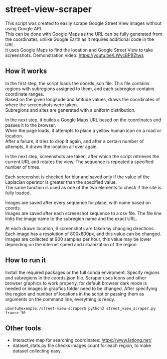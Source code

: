 # street-view-scraper

This script was created to easily scrape Google Street View images without using Google API.\
This can be done with Google Maps as the URL can be fully generated from the coordinates, unlike Google Earth as it requires additional code in the URL.\
It uses Google Maps to find the location and Google Street View to take screenshots.
Demonstration video: https://youtu.be/LWvcBPBZtws

## How it works

In the first step, the script loads the coords.json file. This file contains regions with subregions assigned to them, and each subregion contains coordinate ranges.\
Based on the given longitude and latitude values, draws the coordinates of where the screenshots were taken.\
Subregions and sites are generated with a uniform distribution.

In the next step, it builds a Google Maps URL based on the coordinates and passes it to the browser.\
When the page loads, it attempts to place a yellow human icon on a road or location.\
After a failure, it tries to drop it again, and after a certain number of attempts, it draws the location all over again.

In the next step, screenshots are taken, after which the script retrieves the current URL and rotates the view. The sequence is repeated a specified number of times.

Each screenshot is checked for blur and saved only if the value of the Laplacian operator is greater than the specified value.\
The same function is used as one of the two elements to check if the site is fully loaded.

Images are saved after every sequence for place, with name based on coords.\
Images are saved after each screenshot sequence to a csv file. The file line links the image name to the subregion name and the exact URL.

At each drawn location, 6 screenshots are taken by changing directions.\
Each image has a resolution of 800x800px, and this value can be changed.\
Images are collected at 900 samples per hour, this value may be lower depending on the internet speed and urbanization of the region.

## How to run it

Install the required packages or the full conda enviroment.
Specify regions and subregions in the coords.json file.
Scraper uses icons and other browser graphics to work properly, for default browser dark mode is needed or images in grapfics folder need to be changed.
After specifying the region and number of locations in the script or passing them as arguments on the command line, everything is ready.

```console
ubuntu@example:/street-view-scraper$ python3 street_view_scraper.py france 30
```

## Other tools

- Interactive map for searching coordinates: https://www.latlong.net/
- dataset_stats.py file checks images count for each region, to make dataset collecting easy.
